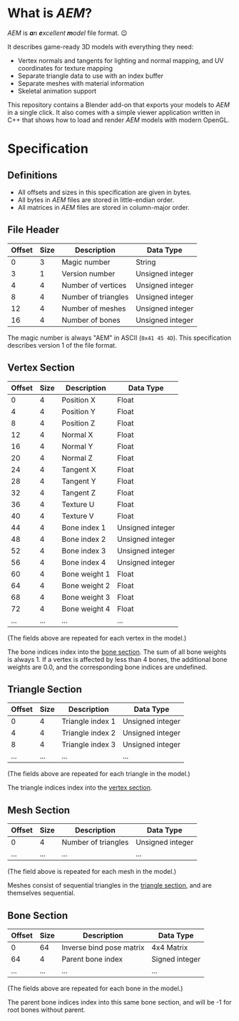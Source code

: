 # What is *AEM*?

*AEM* is ***a**n **e**xcellent **m**odel* file format. :wink:

It describes game-ready 3D models with everything they need:
- Vertex normals and tangents for lighting and normal mapping, and UV coordinates for texture mapping
- Separate triangle data to use with an index buffer
- Separate meshes with material information
- Skeletal animation support

This repository contains a Blender add-on that exports your models to *AEM* in a single click. It also comes with a simple viewer application written in C++ that shows how to load and render *AEM* models with modern OpenGL.


# Specification

## Definitions

- All offsets and sizes in this specification are given in bytes.
- All bytes in *AEM* files are stored in little-endian order.
- All matrices in *AEM* files are stored in column-major order.


## File Header

| Offset | Size | Description         | Data Type        |
| ------ | ---- | ------------------- | ---------------- |
| 0      | 3    | Magic number        | String           |
| 3      | 1    | Version number      | Unsigned integer |
| 4      | 4    | Number of vertices  | Unsigned integer |
| 8      | 4    | Number of triangles | Unsigned integer |
| 12     | 4    | Number of meshes    | Unsigned integer |
| 16     | 4    | Number of bones     | Unsigned integer |

The magic number is always "AEM" in ASCII (`0x41 45 4D`). This specification describes version 1 of the file format.


## Vertex Section

| Offset | Size | Description   | Data Type        |
| ------ | ---- | ------------- | ---------------- |
| 0      | 4    | Position X    | Float            |
| 4      | 4    | Position Y    | Float            |
| 8      | 4    | Position Z    | Float            |
| 12     | 4    | Normal X      | Float            |
| 16     | 4    | Normal Y      | Float            |
| 20     | 4    | Normal Z      | Float            |
| 24     | 4    | Tangent X     | Float            |
| 28     | 4    | Tangent Y     | Float            |
| 32     | 4    | Tangent Z     | Float            |
| 36     | 4    | Texture U     | Float            |
| 40     | 4    | Texture V     | Float            |
| 44     | 4    | Bone index 1  | Unsigned integer |
| 48     | 4    | Bone index 2  | Unsigned integer |
| 52     | 4    | Bone index 3  | Unsigned integer |
| 56     | 4    | Bone index 4  | Unsigned integer |
| 60     | 4    | Bone weight 1 | Float            |
| 64     | 4    | Bone weight 2 | Float            |
| 68     | 4    | Bone weight 3 | Float            |
| 72     | 4    | Bone weight 4 | Float            |
| ...    | ...  | ...           | ...              |

(The fields above are repeated for each vertex in the model.)

The bone indices index into the [bone section](#bone-section). The sum of all bone weights is always 1. If a vertex is affected by less than 4 bones, the additional bone weights are 0.0, and the corresponding bone indices are undefined.


## Triangle Section

| Offset | Size | Description      | Data Type        |
| ------ | ---- | ---------------- | ---------------- |
| 0      | 4    | Triangle index 1 | Unsigned integer |
| 4      | 4    | Triangle index 2 | Unsigned integer |
| 8      | 4    | Triangle index 3 | Unsigned integer |
| ...    | ...  | ...              | ...              |

(The fields above are repeated for each triangle in the model.)

The triangle indices index into the [vertex section](#vertex-section).


## Mesh Section

| Offset | Size | Description         | Data Type        |
| ------ | ---- | ------------------- | ---------------- |
| 0      | 4    | Number of triangles | Unsigned integer |
| ...    | ...  | ...                 | ...              |

(The field above is repeated for each mesh in the model.)

Meshes consist of sequential triangles in the [triangle section](#triangle-section), and are themselves sequential.


## Bone Section

| Offset | Size | Description              | Data Type      |
| ------ | ---- | ------------------------ | -------------- |
| 0      | 64   | Inverse bind pose matrix | 4x4 Matrix     |
| 64     | 4    | Parent bone index        | Signed integer |
| ...    | ...  | ...                      | ...            |

(The fields above are repeated for each bone in the model.)

The parent bone indices index into this same bone section, and will be -1 for root bones without parent.